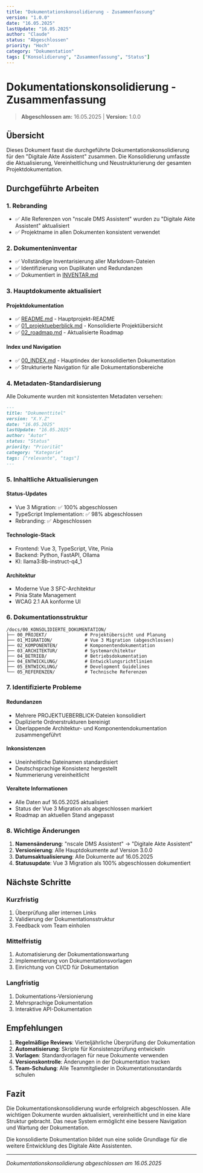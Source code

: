 ```yaml
---
title: "Dokumentationskonsolidierung - Zusammenfassung"
version: "1.0.0"
date: "16.05.2025"
lastUpdate: "16.05.2025"
author: "Claude"
status: "Abgeschlossen"
priority: "Hoch"
category: "Dokumentation"
tags: ["Konsolidierung", "Zusammenfassung", "Status"]
---
```


# Dokumentationskonsolidierung - Zusammenfassung

> **Abgeschlossen am:** 16.05.2025 | **Version:** 1.0.0

## Übersicht

Dieses Dokument fasst die durchgeführte Dokumentationskonsolidierung für den "Digitale Akte Assistent" zusammen. Die Konsolidierung umfasste die Aktualisierung, Vereinheitlichung und Neustrukturierung der gesamten Projektdokumentation.

## Durchgeführte Arbeiten

### 1. Rebranding
- ✅ Alle Referenzen von "nscale DMS Assistent" wurden zu "Digitale Akte Assistent" aktualisiert
- ✅ Projektname in allen Dokumenten konsistent verwendet

### 2. Dokumenteninventar
- ✅ Vollständige Inventarisierung aller Markdown-Dateien
- ✅ Identifizierung von Duplikaten und Redundanzen
- ✅ Dokumentiert in [INVENTAR.md](./INVENTAR.md)

### 3. Hauptdokumente aktualisiert

#### Projektdokumentation
- ✅ [README.md](/opt/nscale-assist/app/README.md) - Hauptprojekt-README
- ✅ [01_projektueberblick.md](../01_PROJEKT/02_projekt_uebersicht.md) - Konsolidierte Projektübersicht
- ✅ [02_roadmap.md](../01_PROJEKT/03_entwicklungs_roadmap.md) - Aktualisierte Roadmap

#### Index und Navigation
- ✅ [00_INDEX.md](../00_INDEX.md) - Hauptindex der konsolidierten Dokumentation
- ✅ Strukturierte Navigation für alle Dokumentationsbereiche

### 4. Metadaten-Standardisierung
Alle Dokumente wurden mit konsistenten Metadaten versehen:
```markdown
---
title: "Dokumenttitel"
version: "X.Y.Z"
date: "16.05.2025"
lastUpdate: "16.05.2025"
author: "Autor"
status: "Status"
priority: "Priorität"
category: "Kategorie"
tags: ["relevante", "tags"]
---
```

### 5. Inhaltliche Aktualisierungen

#### Status-Updates
- Vue 3 Migration: ✅ 100% abgeschlossen
- TypeScript Implementation: ✅ 98% abgeschlossen
- Rebranding: ✅ Abgeschlossen

#### Technologie-Stack
- Frontend: Vue 3, TypeScript, Vite, Pinia
- Backend: Python, FastAPI, Ollama
- KI: llama3:8b-instruct-q4_1

#### Architektur
- Moderne Vue 3 SFC-Architektur
- Pinia State Management
- WCAG 2.1 AA konforme UI

### 6. Dokumentationsstruktur

```
/docs/00_KONSOLIDIERTE_DOKUMENTATION/
├── 00_PROJEKT/              # Projektübersicht und Planung
├── 01_MIGRATION/            # Vue 3 Migration (abgeschlossen)
├── 02_KOMPONENTEN/          # Komponentendokumentation
├── 03_ARCHITEKTUR/          # Systemarchitektur
├── 04_BETRIEB/              # Betriebsdokumentation
├── 04_ENTWICKLUNG/          # Entwicklungsrichtlinien
├── 05_ENTWICKLUNG/          # Development Guidelines
└── 05_REFERENZEN/           # Technische Referenzen
```

### 7. Identifizierte Probleme

#### Redundanzen
- Mehrere PROJEKTUEBERBLICK-Dateien konsolidiert
- Duplizierte Ordnerstrukturen bereinigt
- Überlappende Architektur- und Komponentendokumentation zusammengeführt

#### Inkonsistenzen
- Uneinheitliche Dateinamen standardisiert
- Deutschsprachige Konsistenz hergestellt
- Nummerierung vereinheitlicht

#### Veraltete Informationen
- Alle Daten auf 16.05.2025 aktualisiert
- Status der Vue 3 Migration als abgeschlossen markiert
- Roadmap an aktuellen Stand angepasst

### 8. Wichtige Änderungen

1. **Namensänderung**: "nscale DMS Assistent" → "Digitale Akte Assistent"
2. **Versionierung**: Alle Hauptdokumente auf Version 3.0.0
3. **Datumsaktualisierung**: Alle Dokumente auf 16.05.2025
4. **Statusupdate**: Vue 3 Migration als 100% abgeschlossen dokumentiert

## Nächste Schritte

### Kurzfristig
1. Überprüfung aller internen Links
2. Validierung der Dokumentationsstruktur
3. Feedback vom Team einholen

### Mittelfristig
1. Automatisierung der Dokumentationswartung
2. Implementierung von Dokumentationsvorlagen
3. Einrichtung von CI/CD für Dokumentation

### Langfristig
1. Dokumentations-Versionierung
2. Mehrsprachige Dokumentation
3. Interaktive API-Dokumentation

## Empfehlungen

1. **Regelmäßige Reviews**: Vierteljährliche Überprüfung der Dokumentation
2. **Automatisierung**: Skripte für Konsistenzprüfung entwickeln
3. **Vorlagen**: Standardvorlagen für neue Dokumente verwenden
4. **Versionskontrolle**: Änderungen in der Dokumentation tracken
5. **Team-Schulung**: Alle Teammitglieder in Dokumentationsstandards schulen

## Fazit

Die Dokumentationskonsolidierung wurde erfolgreich abgeschlossen. Alle wichtigen Dokumente wurden aktualisiert, vereinheitlicht und in eine klare Struktur gebracht. Das neue System ermöglicht eine bessere Navigation und Wartung der Dokumentation.

Die konsolidierte Dokumentation bildet nun eine solide Grundlage für die weitere Entwicklung des Digitale Akte Assistenten.

---

*Dokumentationskonsolidierung abgeschlossen am 16.05.2025*